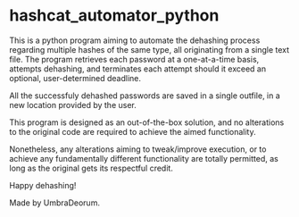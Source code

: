 # hashcat_automator_python

This is a python program aiming to automate the dehashing process regarding multiple hashes of the same type, all originating from 
a single text file. The program retrieves each password at a one-at-a-time basis, attempts dehashing, and terminates each attempt should
it exceed an optional, user-determined deadline.

All the successfuly dehashed passwords are saved in a single outfile, in a new location provided by the user.

This program is designed as an out-of-the-box solution, and no alterations to the original code are required to achieve the 
aimed functionality.

Nonetheless, any alterations aiming to tweak/improve execution, or to achieve any fundamentally different functionality are totally
permitted, as long as the original gets its respectful credit.

Happy dehashing!

Made by UmbraDeorum.
